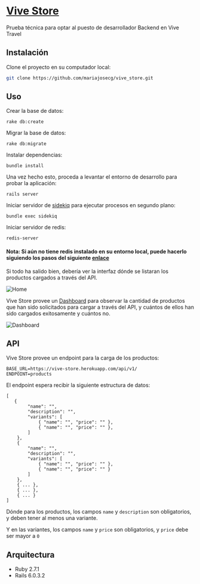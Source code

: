 # [Vive Store](https://vive-store.herokuapp.com)

Prueba técnica para optar al puesto de desarrollador Backend en Vive Travel

## Instalación

Clone el proyecto en su computador local:
```bash
git clone https://github.com/mariajosecg/vive_store.git
```

## Uso

Crear la base de datos:

```
rake db:create
```

Migrar la base de datos:

```
rake db:migrate
```

Instalar dependencias:

```
bundle install
```

Una vez hecho esto, proceda a levantar el entorno de desarrollo para probar la aplicación:

```
rails server
```

Iniciar servidor de [sidekiq](https://github.com/mperham/sidekiq) para ejecutar procesos en segundo plano:

```
bundle exec sidekiq
```

Iniciar servidor de redis:

```
redis-server
```

#### Nota: Si aún no tiene redis instalado en su entorno local, puede hacerlo siguiendo  los pasos del siguiente [enlace](https://www.comoinstalarlinux.com/como-instalar-redis-en-ubuntu-16-04/)

Si todo ha salido bien, debería ver la interfaz dónde se listaran los productos cargados a través del API.

![Home](https://i.ibb.co/80yj97Q/image.png)

Vive Store provee un [Dashboard](http://vive-store.herokuapp.com/admin/dashboard) para observar la cantidad de productos que han sido solicitados para cargar a través del API, y cuántos de ellos han sido cargados exitosamente y cuántos no.

![Dashboard](https://i.ibb.co/YLF5pMs/image.png)

## API

Vive Store provee un endpoint para la carga de los productos:

```
BASE_URL=https://vive-store.herokuapp.com/api/v1/
ENDPOINT=products
```
El endpoint espera recibir la siguiente estructura de datos:

```
[
   {
        "name": "",
        "description": "",
        "variants": [
            { "name": "", "price": "" },
            { "name": "", "price": "" },
        ]
    },
    {
        "name": "",
        "description": "",
        "variants": [
            { "name": "", "price": "" },
            { "name": "", "price": "" }
        ]
    },
    { ... },
    { ... },
    { ... }
]
```

Dónde para los productos, los campos `name` y `description` son obligatorios, y deben tener al menos una variante.

Y en las variantes, los campos `name` y `price` son obligatorios, y `price` debe ser mayor a `0`


## Arquitectura
- Ruby 2.7.1
- Rails 6.0.3.2
